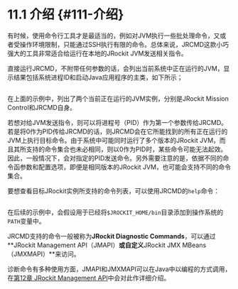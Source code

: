 # 11.1 介绍 {#111-介绍}

有时候，使用命令行工具才是最适当的，例如对JVM执行一些批处理命令，又或者受操作环境限制，只能通过SSH执行有限的命令。总体来说，JRCMD这款小巧强大的工具非常适合给运行在本地的JRockit JVM发送相关指令。

直接运行JRCMD，不附带任何参数的话，会列出当前系统中正在运行的JVM，显示结果包括系统进程ID和启动Java应用程序的主类，如下所示；

```

```

在上面的示例中，列出了两个当前正在运行的JVM实例，分别是JRockit Mission Control和JRCMD自身。

若想对给JVM发送指令，则可以将进程号（PID）作为第一个参数传给JRCMD。若是将0作为PID传给JRCMD的话，则JRCMD会在它所能找到的所有正在运行的JVM上执行目标命令。由于系统中可能同时运行了多个版本的JRockit JVM，而且其所支持的命令集合也未必相同，则以0作为PID时，某些命令可能无法起效。因此，一般情况下，会对指定的PID发送命令。另外需要注意的是，依据不同的命令函参数和配置选项，即便是相同版本的JRockit JVM，也可能会支持不同的命令集合。

要想查看目标JRockit实例所支持的命令列表，可以使用JRCMD的`help`命令：

```

```

在后续的示例中，会假设用于已经将`$JROCKIT_HOME/bin`目录添加到操作系统的`PATH`变量中。

JRCMD支持的命令一般被称为**JRockit Diagnostic Commands**，可以通过**JRockit Management API（JMAPI）**或自定义**JRockit JMX MBeans（JMXMAPI）**来访问。

诊断命令有多种使用方面，JMAPI和JMXMAPI可以在Java中以编程的方式调用，在[第12章 JRockit Management API](../chap12/12.md#12)中会对此作详细介绍。

